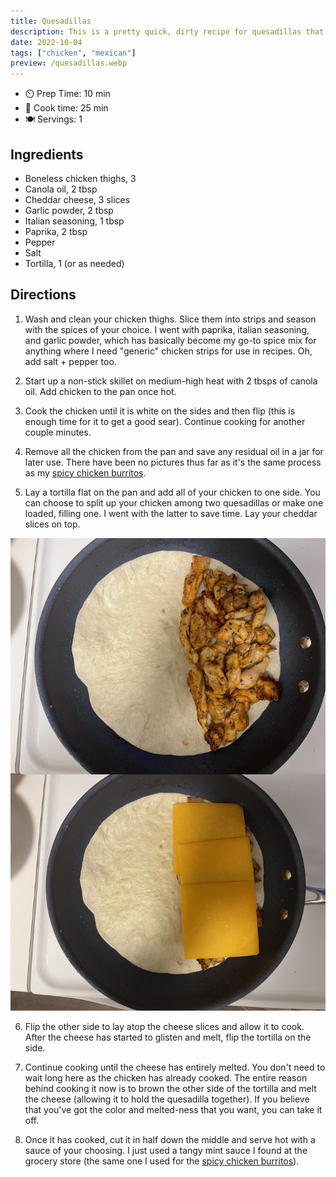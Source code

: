 ```yaml
---
title: Quesadillas
description: This is a pretty quick, dirty recipe for quesadillas that I've found to be easy to prepare on a whim. Works well as a snack or for a weeknight dinner. I've kept the steps simple so that you can add in any fillings that you'd like (onions, peppers, etc).
date: 2022-10-04
tags: ["chicken", "mexican"]
preview: /quesadillas.webp
---
```


- ⏲️ Prep Time: 10 min
- 🍳 Cook time: 25 min
- 🍽️ Servings: 1

## Ingredients

- Boneless chicken thighs, 3
- Canola oil, 2 tbsp
- Cheddar cheese, 3 slices
- Garlic powder, 2 tbsp
- Italian seasoning, 1 tbsp
- Paprika, 2 tbsp
- Pepper
- Salt
- Tortilla, 1 (or as needed)

## Directions

1. Wash and clean your chicken thighs. Slice them into strips and season with the spices of your choice. I went with paprika, italian seasoning, and garlic powder, which has basically become my go-to spice mix for anything where I need "generic" chicken strips for use in recipes. Oh, add salt + pepper too.

2. Start up a non-stick skillet on medium-high heat with 2 tbsps of canola oil. Add chicken to the pan once hot.

3. Cook the chicken until it is white on the sides and then flip (this is enough time for it to get a good sear). Continue cooking for another couple minutes.

4. Remove all the chicken from the pan and save any residual oil in a jar for later use. There have been no pictures thus far as it's the same process as my [spicy chicken burritos](/recipes/chicken-burrito).

5. Lay a tortilla flat on the pan and add all of your chicken to one side. You can choose to split up your chicken among two quesadillas or make one loaded, filling one. I went with the latter to save time. Lay your cheddar slices on top.

![Quesadilla prep](images/quesadillas-1.webp)

6. Flip the other side to lay atop the cheese slices and allow it to cook. After the cheese has started to glisten and melt, flip the tortilla on the side.

7. Continue cooking until the cheese has entirely melted. You don't need to wait long here as the chicken has already cooked. The entire reason behind cooking it now is to brown the other side of the tortilla and melt the cheese (allowing it to hold the quesadilla together). If you believe that you've got the color and melted-ness that you want, you can take it off.

8. Once it has cooked, cut it in half down the middle and serve hot with a sauce of your choosing. I just used a tangy mint sauce I found at the grocery store (the same one I used for the [spicy chicken burritos](https://justsharan.xyz/recipes/chicken-burrito)).
